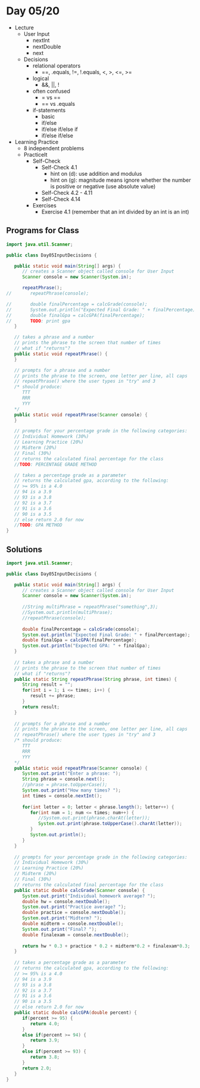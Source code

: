 # Day 05/20

+ Lecture
  - User Input
    - nextInt
    - nextDouble
    - next
  - Decisions
    - relational operators
      - ==, .equals, !=, !.equals, <, >, <=, >=
    - logical
      - &&, ||, !
    - often confused
      - = vs ==
      - == vs .equals
    - if-statements
      - basic
      - if/else
      - if/else if/else if
      - if/else if/else
+ Learning Practice
  - 8 independent problems
  - PracticeIt
    - Self-Check
      - Self-Check 4.1
        - hint on (d): use addition and modulus
        - hint on (g): magnitude means ignore whether the number is positive or negative (use absolute value)
      - Self-Check 4.2 - 4.11
      - Self-Check 4.14
    - Exercises
      - Exercise 4.1 (remember that an int divided by an int is an int)

## Programs for Class
```java
import java.util.Scanner;

public class Day05InputDecisions {

   public static void main(String[] args) {
      // creates a Scanner object called console for User Input
      Scanner console = new Scanner(System.in);

      repeatPhrase();
//       repeatPhrase(console);

//       double finalPercentage = calcGrade(console);
//       System.out.println("Expected Final Grade: " + finalPercentage);
//       double finalGpa = calcGPA(finalPercentage);
//       TODO: print gpa
   }

   // takes a phrase and a number
   // prints the phrase to the screen that number of times
   // what if "returns"?
   public static void repeatPhrase() {
   }

   // prompts for a phrase and a number
   // prints the phrase to the screen, one letter per line, all caps
   // repeatPhrase() where the user types in "try" and 3
   /* should produce:
      TTT
      RRR
      YYY
   */
   public static void repeatPhrase(Scanner console) {
   }

   // prompts for your percentage grade in the following categories:
   // Individual Homework (30%)
   // Learning Practice (20%)
   // Midterm (20%)
   // Final (30%)
   // returns the calculated final percentage for the class
   //TODO: PERCENTAGE GRADE METHOD

   // takes a percentage grade as a parameter
   // returns the calculated gpa, according to the following:
   // >= 95% is a 4.0
   // 94 is a 3.9
   // 93 is a 3.8
   // 92 is a 3.7
   // 91 is a 3.6
   // 90 is a 3.5
   // else return 2.0 for now
   //TODO: GPA METHOD
}
```

## Solutions
```java
import java.util.Scanner;

public class Day05InputDecisions {

   public static void main(String[] args) {
      // creates a Scanner object called console for User Input
      Scanner console = new Scanner(System.in);
      
      //String multiPhrase = repeatPhrase("something",3);
      //System.out.println(multiPhrase);
      //repeatPhrase(console);
      
      double finalPercentage = calcGrade(console);
      System.out.println("Expected Final Grade: " + finalPercentage);
      double finalGpa = calcGPA(finalPercentage);
      System.out.println("Expected GPA: " + finalGpa);
   }
   
   // takes a phrase and a number 
   // prints the phrase to the screen that number of times
   // what if "returns"?
   public static String repeatPhrase(String phrase, int times) {
      String result = "";
      for(int i = 1; i <= times; i++) {
         result += phrase;
      }
      return result;
   }
   
   // prompts for a phrase and a number
   // prints the phrase to the screen, one letter per line, all caps
   // repeatPhrase() where the user types in "try" and 3
   /* should produce: 
      TTT
      RRR
      YYY
   */
   public static void repeatPhrase(Scanner console) {
      System.out.print("Enter a phrase: ");
      String phrase = console.next();
      //phrase = phrase.toUpperCase();
      System.out.print("How many times? ");
      int times = console.nextInt();
      
      for(int letter = 0; letter < phrase.length(); letter++) {
         for(int num = 1; num <= times; num++) {
            //System.out.print(phrase.charAt(letter));
            System.out.print(phrase.toUpperCase().charAt(letter));
         }
         System.out.println();
      }
   }
   
   // prompts for your percentage grade in the following categories:
   // Individual Homework (30%)
   // Learning Practice (20%)
   // Midterm (20%)
   // Final (30%)
   // returns the calculated final percentage for the class
   public static double calcGrade(Scanner console) {
      System.out.print("Individual homework average? ");
      double hw = console.nextDouble();
      System.out.print("Practice average? ");
      double practice = console.nextDouble();
      System.out.print("Midterm? ");
      double midterm = console.nextDouble();
      System.out.print("Final? ");
      double finalexam = console.nextDouble();
      
      return hw * 0.3 + practice * 0.2 + midterm*0.2 + finalexam*0.3;
   }
   
   // takes a percentage grade as a parameter 
   // returns the calculated gpa, according to the following:
   // >= 95% is a 4.0
   // 94 is a 3.9
   // 93 is a 3.8
   // 92 is a 3.7
   // 91 is a 3.6
   // 90 is a 3.5
   // else return 2.0 for now 
   public static double calcGPA(double percent) {
      if(percent >= 95) {
         return 4.0;
      }
      else if(percent >= 94) {
         return 3.9;
      }
      else if(percent >= 93) {
         return 3.8;
      }
      return 2.0;
   }
}
```
